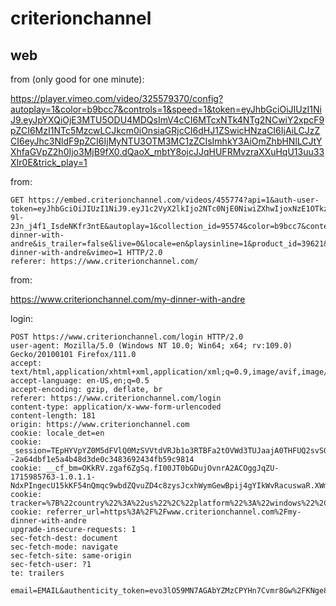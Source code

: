 # criterionchannel

## web

from (only good for one minute):

<https://player.vimeo.com/video/325579370/config?autoplay=1&color=b9bcc7&controls=1&speed=1&token=eyJhbGciOiJIUzI1NiJ9.eyJpYXQiOjE3MTU5ODU4MDQsImV4cCI6MTcxNTk4NTg2NCwiY2xpcF9pZCI6MzI1NTc5MzcwLCJkcm0iOnsiaGRjcCI6dHJ1ZSwicHNzaCI6IjAiLCJzZCI6eyJhc3NldF9pZCI6IjMyNTU3OTM3MC1zZCIsImhkY3AiOmZhbHNlLCJtYXhfaGVpZ2h0Ijo3MjB9fX0.dQaoX_mbtY8ojcJJqHUFRMvzraXXuHqU13uu33XIr0E&trick_play=1>

from:

~~~
GET https://embed.criterionchannel.com/videos/455774?api=1&auth-user-token=eyJhbGciOiJIUzI1NiJ9.eyJ1c2VyX2lkIjo2NTc0NjE0NiwiZXhwIjoxNzE1OTkzMDAzfQ.OFddwkdAvKjriRtm07-9l-2Jn_j4f1_IsdeNKfr3ntE&autoplay=1&collection_id=95574&color=b9bcc7&context=https%3A%2F%2Fwww.criterionchannel.com%2Fmy-dinner-with-andre&is_trailer=false&live=0&locale=en&playsinline=1&product_id=39621&referrer=https%3A%2F%2Fwww.criterionchannel.com%2Fmy-dinner-with-andre&vimeo=1 HTTP/2.0
referer: https://www.criterionchannel.com/
~~~

from:

https://www.criterionchannel.com/my-dinner-with-andre

login:

~~~
POST https://www.criterionchannel.com/login HTTP/2.0
user-agent: Mozilla/5.0 (Windows NT 10.0; Win64; x64; rv:109.0) Gecko/20100101 Firefox/111.0
accept: text/html,application/xhtml+xml,application/xml;q=0.9,image/avif,image/webp,*/*;q=0.8
accept-language: en-US,en;q=0.5
accept-encoding: gzip, deflate, br
referer: https://www.criterionchannel.com/login
content-type: application/x-www-form-urlencoded
content-length: 181
origin: https://www.criterionchannel.com
cookie: locale_det=en
cookie: _session=TEpHYVpYZ0M5dFVlQ0MzSVVtdVRJb1o3RTBFa2tOVWd3TUJaajA0THFUQ2svS09EUS82MDE1dnhacFVGQmpLYzUzZzFaWStoSnVaajJacnIwTGFucjdwZHU5bGpjU2EzK1REaVpNbFB6VGNCeEwyd3orenliejB2VVpyZXRSK3dSWE40NnNGS3lnR1p6eFBaQ2FwWHBTSm1ZR0gwK08reHZHNGZkaVpLUnNJNlQ2UUl2eHl3K0FsWkVBREdPZ1FSLS11endNQWlsY1Vqeld2VVFjSm55L2RRPT0%3D--2a64dbf1e5a4b48d3de0c3483692434fb59c9814
cookie: __cf_bm=OKkRV.zgaf6ZgSq.fI00JT0bGDujOvnrA2ACOggJqZU-1715985763-1.0.1.1-NdxPIngecU15kKF54nQmqc9wbdZQvuZD4c8zysJcxhWymGewBpij4gYIkWvRacuswaR.XWmHlQ7f1TmX6wxNNQ
cookie: tracker=%7B%22country%22%3A%22us%22%2C%22platform%22%3A%22windows%22%2C%22uid%22%3A6433832978435%2C%22site_id%22%3A%2259054%22%7D
cookie: referrer_url=https%3A%2F%2Fwww.criterionchannel.com%2Fmy-dinner-with-andre
upgrade-insecure-requests: 1
sec-fetch-dest: document
sec-fetch-mode: navigate
sec-fetch-site: same-origin
sec-fetch-user: ?1
te: trailers

email=EMAIL&authenticity_token=evo3lO59MN7AGAbYZMzCPYHn7Cvmr8Gw%2FKNge8wLgZ5KYD3DC6jKGdbgHuxRYvLWuHy%2BzAXOR6HzcsHaTvgnsQ%3D%3D&utf8=%E2%9C%93&password=PASSWORD
~~~
